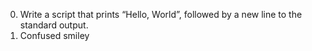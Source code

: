 0. Write a script that prints “Hello, World”, followed by a new line to the standard output.
1. Confused smiley
